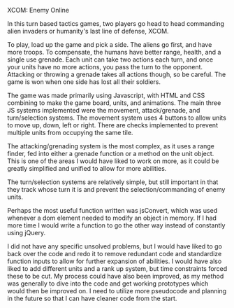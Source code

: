 XCOM: Enemy Online

In this turn based tactics games, two players go head to head commanding alien invaders or humanity's last line of defense, XCOM. 

To play, load up the game and pick a side. The aliens go first, and have more troops. To compensate, the humans have better range, health, and a single use grenade. Each unit can take two actions each turn, and once your units have no more actions, you pass the turn to the opponent. Attacking or throwing a grenade takes all actions though, so be careful. The game is won when one side has lost all their soldiers. 

The game was made primarily using Javascript, with HTML and CSS combining to make the game board, units, and animations. The main three JS systems implemented were the movement, attack/grenade, and turn/selection systems. The movement system uses 4 buttons to allow units to move up, down, left or right. There are checks implemented to prevent multiple units from occupying the same tile. 

The attacking/grenading system is the most complex, as it uses a range finder, fed into either a grenade function or a method on the unit object. This is one of the areas I would have liked to work on more, as it could be greatly simplified and unified to allow for more abilities. 

The turn/selection systems are relatively simple, but still important in that they track whose turn it is and prevent the selection/commanding of enemy units. 

Perhaps the most useful function written was jsConvert, which was used whenever a dom element needed to modify an object in memory. If I had more time I would write a function to go the other way instead of constantly using jQuery. 

I did not have any specific unsolved problems, but I would have liked to go back over the code and redo it to remove redundant code and standardize function inputs to allow for further expansion of abilities. I would have also liked to add different units and a rank up system, but time constraints forced these to be cut. My process could have also been improved, as my method was generally to dive into the code and get working prototypes which would then be improved on. I need to utilize more pseudocode and planning in the future so that I can have cleaner code from the start.
